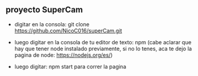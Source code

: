 ## proyecto SuperCam 


- digitar en la consola: git clone https://github.com/NicoC016/superCam.git

- luego digitar en la consola de tu editor de texto: npm (cabe aclarar que hay que tener node instalado previamente, si no lo tenes, aca te dejo la pagina de node: https://nodejs.org/es/)

- luego digitar: npm start para correr la pagina
